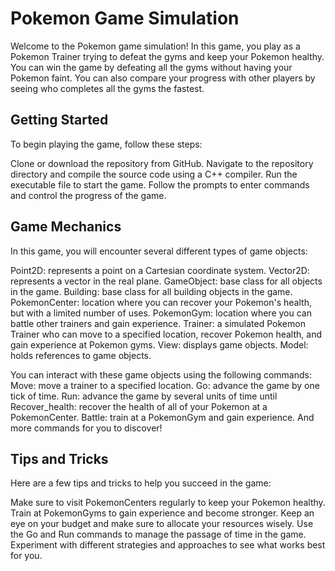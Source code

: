 # Pokemon Game Simulation
Welcome to the Pokemon game simulation! In this game, you play as a Pokemon Trainer trying to defeat the gyms and keep your Pokemon healthy. You can win the game by defeating all the gyms without having your Pokemon faint. You can also compare your progress with other players by seeing who completes all the gyms the fastest.


## Getting Started
To begin playing the game, follow these steps:

Clone or download the repository from GitHub.
Navigate to the repository directory and compile the source code using a C++ compiler.
Run the executable file to start the game.
Follow the prompts to enter commands and control the progress of the game.
## Game Mechanics
In this game, you will encounter several different types of game objects:

Point2D: represents a point on a Cartesian coordinate system.
Vector2D: represents a vector in the real plane.
GameObject: base class for all objects in the game.
Building: base class for all building objects in the game.
PokemonCenter: location where you can recover your Pokemon's health, but with a limited number of uses.
PokemonGym: location where you can battle other trainers and gain experience.
Trainer: a simulated Pokemon Trainer who can move to a specified location, recover Pokemon health, and gain experience at Pokemon gyms.
View: displays game objects.
Model: holds references to game objects.

You can interact with these game objects using the following commands:
Move: move a trainer to a specified location.
Go: advance the game by one tick of time.
Run: advance the game by several units of time until
Recover_health: recover the health of all of your Pokemon at a PokemonCenter.
Battle: train at a PokemonGym and gain experience.
And more commands for you to discover!

## Tips and Tricks
Here are a few tips and tricks to help you succeed in the game:

Make sure to visit PokemonCenters regularly to keep your Pokemon healthy.
Train at PokemonGyms to gain experience and become stronger.
Keep an eye on your budget and make sure to allocate your resources wisely.
Use the Go and Run commands to manage the passage of time in the game.
Experiment with different strategies and approaches to see what works best for you.

